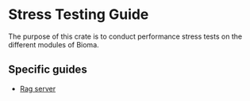 # Stress Testing Guide  

The purpose of this crate is to conduct performance stress tests on the different modules of Bioma.

## Specific guides  

- [Rag server](docs/attack_rag_server.md)  
